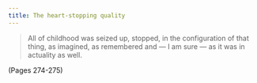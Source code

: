```yaml
---
title: The heart-stopping quality
---
```


> All of childhood was seized up, stopped, in the configuration of that thing, as imagined, as remembered and — I am sure — as it was in actuality as well.

(Pages 274-275)
